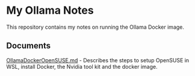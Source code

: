 # My Ollama Notes

This repository contains my notes on running the Ollama Docker image. 

## Documents
[OllamaDockerOpenSUSE.md](https://github.com/hamiltonrichard/Myollama/blob/main/OllamaDockerOpenSUSE.md) - Describes the steps to setup OpenSUSE in WSL, install Docker, the Nvidia tool kit and the docker image. 
